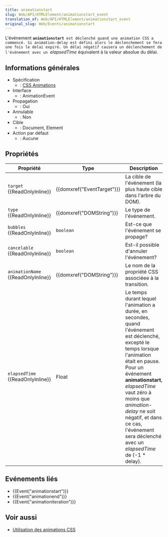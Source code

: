 ```yaml
---
title: animationstart
slug: Web/API/HTMLElement/animationstart_event
translation_of: Web/API/HTMLElement/animationstart_event
original_slug: Web/Events/animationstart
---
```

L'événement **`animationstart `**`est déclenché quand une animation CSS a commencé. Si animation-delay est défini alors le déclenchement se fera une fois le delai expiré. Un délai négatif causera un déclenchement de l'événement avec un `_elapsedTime_ équivalent à la valeur absolue du délai.

## Informations générales

- Spécification
  - : [CSS Animations](http://www.w3.org/TR/css3-animations/#animation-events)
- Interface
  - : AnimationEvent
- Propagation
  - : Oui
- Annulable
  - : Non
- Cible
  - : Document, Element
- Action par défaut
  - : Aucune

## Propriétés

| Propriété                                | Type                                 | Description                                                                                                                                                                                                                                                                                                                                    |
| ---------------------------------------- | ------------------------------------ | ---------------------------------------------------------------------------------------------------------------------------------------------------------------------------------------------------------------------------------------------------------------------------------------------------------------------------------------------- |
| `target` {{ReadOnlyInline}}        | {{domxref("EventTarget")}} | La cible de l'événement (la plus haute cible dans l'arbre du DOM).                                                                                                                                                                                                                                                                             |
| `type` {{ReadOnlyInline}}          | {{domxref("DOMString")}}     | Le type de l'événement.                                                                                                                                                                                                                                                                                                                        |
| `bubbles` {{ReadOnlyInline}}       | `boolean`                            | Est-ce que l'événement se propage?                                                                                                                                                                                                                                                                                                             |
| `cancelable` {{ReadOnlyInline}}    | `boolean`                            | Est-il possible d'annuler l'événement?                                                                                                                                                                                                                                                                                                         |
| `animationName` {{ReadOnlyInline}} | {{domxref("DOMString")}}     | Le nom de la propriété CSS associéee à la transition.                                                                                                                                                                                                                                                                                          |
| `elapsedTime` {{ReadOnlyInline}}   | Float                                | Le temps durant lequel l'animation a durée, en secondes, quand l'événement est déclenché, excepté le temps lorsque l'animation était en pause. Pour un événement **animationstart**, _elapsedTime_ vaut zéro à moins que _animation-delay_ ne soit négatif, et dans ce cas, l'événement sera déclenché avec un _elapsedTime_ de (-1 \* delay). |

## Evénements liés

- {{Event("animationstart")}}
- {{Event("animationend")}}
- {{Event("animationiteration")}}

## Voir aussi

- [Utilisation des animations CSS](/fr/docs/CSS/Using_CSS_animations)

